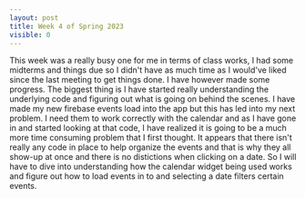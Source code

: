 ```yaml
---
layout: post
title: Week 4 of Spring 2023
visible: 0
---
```

This week was a really busy one for me in terms of class works, I had some midterms and things due so I didn't have as much time as I would've liked since the last meeting to get things done. I have however made some progress. The biggest thing is I have started really understanding the underlying code and figuring out what is going on behind the scenes. I have made my new firebase events load into the app but this has led into my next problem. I need them to work correctly with the calendar and as I have gone in and started looking at that code, I have realized it is going to be a much more time consuming problem that I first thought. It appears that there isn't really any code in place to help organize the events and that is why they all show-up at once and there is no distictions when clicking on a date. So I will have to dive into understanding how the calendar widget being used works and figure out how to load events in to and selecting a date filters certain events.